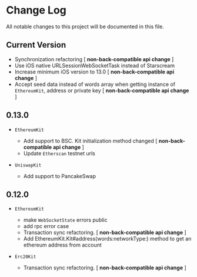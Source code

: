 # Change Log
All notable changes to this project will be documented in this file.

## Current Version

* Synchronization refactoring [ **non-back-compatible api change** ]
* Use iOS native URLSessionWebSocketTask instead of Starscream
* Increase minimum iOS version to 13.0 [ **non-back-compatible api change** ]
* Accept seed data instead of words array when getting instance of `EthereumKit`, address or private key [ **non-back-compatible api change** ]

## 0.13.0

* `EthereumKit`
  * Add support to BSC. Kit initialization method changed [ **non-back-compatible api change** ]
  * Update `Etherscan` testnet urls

* `UniswapKit`
  * Add support to PancakeSwap
  

## 0.12.0
  
* `EthereumKit`
  * make `WebSocketState` errors public
  * add rpc error case
  * Transaction sync refactoring. [ **non-back-compatible api change** ]
  * Add EthereumKit.Kit#address(words:networkType:) method to get an ethereum address from account
  
* `Erc20Kit`
  * Transaction sync refactoring. [ **non-back-compatible api change** ]
 
